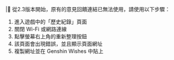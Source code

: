 |📢 從2.3版本開始，原有的意見回饋連結已無法使用，請使用以下步驟：
1) 進入遊戲中的「歷史紀錄」頁面
2) 關閉 Wi-Fi 或網路連線
3) 點擊螢幕右上角的重新整理按鈕
4) 該頁面會出現錯誤，並且顯示頁面網址
5) 複製網址並在 Genshin Wishes 中貼上
